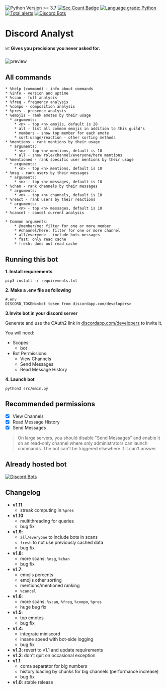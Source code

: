 ![Python Version >= 3.7](https://img.shields.io/badge/python-%3E=3.7%20-blue)
[![Scc Count Badge](https://sloc.xyz/github/klemek/discord-analyst/?category=code)](https://github.com/boyter/scc/#badges-beta)
[![Language grade: Python](https://img.shields.io/lgtm/grade/python/g/Klemek/discord-analyst.svg?logo=lgtm&logoWidth=18)](https://lgtm.com/projects/g/Klemek/discord-analyst/context:python)
[![Total alerts](https://img.shields.io/lgtm/alerts/g/Klemek/discord-analyst.svg?logo=lgtm&logoWidth=18)](https://lgtm.com/projects/g/Klemek/discord-analyst/alerts/)
[![Discord Bots](https://top.gg/api/widget/status/643808410495615006.svg)](https://top.gg/bot/643808410495615006)

# Discord Analyst

#### 📈 Gives you precisions you never asked for.

![preview](https://user-images.githubusercontent.com/12103162/111427226-1823ac80-86f6-11eb-9581-fada2db43143.png)

## All commands
```
* %help (command) - info about commands
* %info - version and uptime
* %scan - full analysis
* %freq - frequency analysis
* %compo - composition analysis
* %pres - presence analysis
* %emojis - rank emotes by their usage
  * arguments:
    * <n> - top <n> emojis, default is 20
    * all - list all common emojis in addition to this guild's
    * members - show top member for each emote
    * sort:usage/reaction - other sorting methods
* %mentions - rank mentions by their usage
  * arguments:
    * <n> - top <n> mentions, default is 10
    * all - show role/channel/everyone/here mentions
* %mentioned - rank specific user mentions by their usage
  * arguments:
    * <n> - top <n> mentions, default is 10
* %msg - rank users by their messages
  * arguments:
    * <n> - top <n> messages, default is 10
* %chan - rank channels by their messages
  * arguments:
    * <n> - top <n> channels, default is 10
* %react - rank users by their reactions
  * arguments:
    * <n> - top <n> messages, default is 10
* %cancel - cancel current analysis

* Common arguments:
    * @member/me: filter for one or more member
    * #channel/here: filter for one or more channel
    * all/everyone - include bots messages
    * fast: only read cache
    * fresh: does not read cache
```

## Running this bot

**1. Install requirements**

```
pip3 install -r requirements.txt
```

**2. Make a .env file as following**

```
#.env
DISCORD_TOKEN=<bot token from discordapp.com/developers>
```

**3.Invite bot in your discord server**

Generate and use the OAuth2 link in [discordapp.com/developers](https://discordapp.com/developers) to invite it.

You will need:
* Scopes:
  * bot
* Bot Permissions:
  * View Channels
  * Send Messages
  * Read Message History

**4. Launch bot**

```
python3 src/main.py
```

## Recommended permissions

- [x] View Channels
- [x] Read Message History
- [x] Send Messages

> On large servers, you should disable "Send Messages" and enable it on an read-only channel where only administrators can launch commands. The bot can't be triggered elsewhere if it can't answer.

## Already hosted bot

[![Discord Bots](https://top.gg/api/widget/643808410495615006.svg)](https://top.gg/bot/643808410495615006)

## Changelog

* **v1.11**
  * streak computing in `%pres`
* **v1.10**
  * multithreading for queries
  * bug fix
* **v1.9**:
  * `all/everyone` to include bots in scans
  * `fresh` to not use previously cached data
  * bug fix
* **v1.8**:
  * more scans: `%msg`, `%chan`
  * bug fix
* **v1.7**:
  * emojis percents
  * emojis other sorting
  * mentions/mentioned ranking
  * `%cancel`
* **v1.6**:
  * more scans: `%scan`, `%freq`, `%compo`, `%pres`
  * huge bug fix
* **v1.5**:
  * top <n> emotes
  * bug fix
* **v1.4**:
  * integrate miniscord
  * insane speed with bot-side logging
  * bug fix
* **v1.3**: revert to v1.1 and update requirements
* **v1.2**: don't quit on occasional exception
* **v1.1**:
  * coma separator for big numbers
  * history loading by chunks for big channels (performance increase)
  * bug fix
* **v1.0**: stable release
